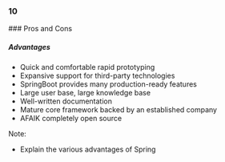 
<h3 class="chapter-number">10</h3>
### Pros and Cons

##### Advantages

* Quick and comfortable rapid prototyping
* Expansive support for third-party technologies
* SpringBoot provides many production-ready features
* Large user base, large knowledge base
* Well-written documentation
* Mature core framework backed by an established company
* AFAIK completely open source

Note:

* Explain the various advantages of Spring